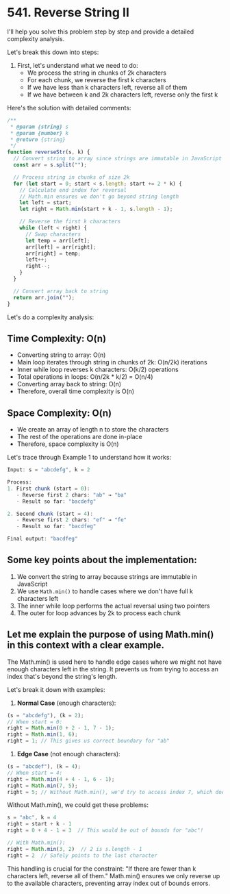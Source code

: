 # **541. Reverse String II**

I'll help you solve this problem step by step and provide a detailed complexity analysis.

Let's break this down into steps:

1. First, let's understand what we need to do:
   - We process the string in chunks of 2k characters
   - For each chunk, we reverse the first k characters
   - If we have less than k characters left, reverse all of them
   - If we have between k and 2k characters left, reverse only the first k

Here's the solution with detailed comments:

```javascript
/**
 * @param {string} s
 * @param {number} k
 * @return {string}
 */
function reverseStr(s, k) {
  // Convert string to array since strings are immutable in JavaScript
  const arr = s.split("");

  // Process string in chunks of size 2k
  for (let start = 0; start < s.length; start += 2 * k) {
    // Calculate end index for reversal
    // Math.min ensures we don't go beyond string length
    let left = start;
    let right = Math.min(start + k - 1, s.length - 1);

    // Reverse the first k characters
    while (left < right) {
      // Swap characters
      let temp = arr[left];
      arr[left] = arr[right];
      arr[right] = temp;
      left++;
      right--;
    }
  }

  // Convert array back to string
  return arr.join("");
}
```

Let's do a complexity analysis:

## Time Complexity: O(n)

- Converting string to array: O(n)
- Main loop iterates through string in chunks of 2k: O(n/2k) iterations
- Inner while loop reverses k characters: O(k/2) operations
- Total operations in loops: O(n/2k \* k/2) = O(n/4)
- Converting array back to string: O(n)
- Therefore, overall time complexity is O(n)

## **Space Complexity: O(n)**

- We create an array of length n to store the characters
- The rest of the operations are done in-place
- Therefore, space complexity is O(n)

Let's trace through Example 1 to understand how it works:

```javascript
Input: s = "abcdefg", k = 2

Process:
1. First chunk (start = 0):
   - Reverse first 2 chars: "ab" → "ba"
   - Result so far: "bacdefg"

2. Second chunk (start = 4):
   - Reverse first 2 chars: "ef" → "fe"
   - Result so far: "bacdfeg"

Final output: "bacdfeg"
```

## **Some key points about the implementation:**

1. We convert the string to array because strings are immutable in JavaScript
2. We use `Math.min()` to handle cases where we don't have full k characters left
3. The inner while loop performs the actual reversal using two pointers
4. The outer for loop advances by 2k to process each chunk

## **Let me explain the purpose of using Math.min() in this context with a clear example.**

The Math.min() is used here to handle edge cases where we might not have enough characters left in the string. It prevents us from trying to access an index that's beyond the string's length.

Let's break it down with examples:

1. **Normal Case** (enough characters):

```javascript
(s = "abcdefg"), (k = 2);
// When start = 0:
right = Math.min(0 + 2 - 1, 7 - 1);
right = Math.min(1, 6);
right = 1; // This gives us correct boundary for "ab"
```

1. **Edge Case** (not enough characters):

```javascript
(s = "abcdef"), (k = 4);
// When start = 4:
right = Math.min(4 + 4 - 1, 6 - 1);
right = Math.min(7, 5);
right = 5; // Without Math.min(), we'd try to access index 7, which doesn't exist!
```

Without Math.min(), we could get these problems:

```javascript
s = "abc", k = 4
right = start + k - 1
right = 0 + 4 - 1 = 3  // This would be out of bounds for "abc"!

// With Math.min():
right = Math.min(3, 2)  // 2 is s.length - 1
right = 2  // Safely points to the last character
```

This handling is crucial for the constraint: "If there are fewer than k characters left,
reverse all of them." Math.min() ensures we only reverse up to the available characters,
preventing array index out of bounds errors.

